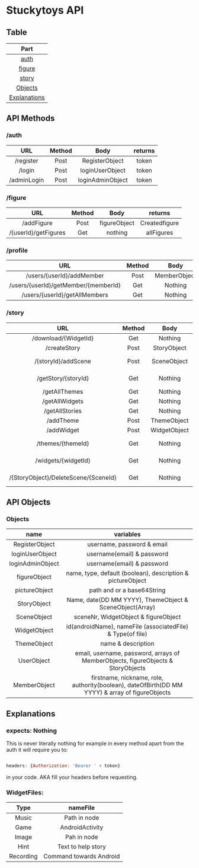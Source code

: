 # Stuckytoys API


## Table
| Part             |
|:----------------:|
|[auth](https://github.com/HoGentTIN/projecten-3-g_st_di_1100/tree/WebDevS3#auth)   |
|[figure](https://github.com/HoGentTIN/projecten-3-g_st_di_1100/tree/WebDevS3#figure)   |
|[story](https://github.com/HoGentTIN/projecten-3-g_st_di_1100/tree/WebDevS3#story)  | 
|[Objects](https://github.com/HoGentTIN/projecten-3-g_st_di_1100/tree/WebDevS3#objects)    |
|[Explanations](https://github.com/HoGentTIN/projecten-3-g_st_di_1100/tree/WebDevS3#Explanations)    |



## API Methods

### /auth
| URL           | Method        | Body             |returns|
|:-------------:|:-------------:|:----------------:|:-----:|
|  /register    | Post          | RegisterObject   |token  |
|  /login       | Post          | loginUserObject  |token  |
|  /adminLogin  | Post          | loginAdminObject |token  |

### /figure
| URL                        | Method        | Body                    |returns         |
|:--------------------------:|:-------------:|:-----------------------:|:--------------:|
|  /addFigure                | Post          | figureObject            | Createdfigure  |
|  /{userId}/getFigures      | Get           | nothing | allFigures    | allFigures     |

### /profile
| URL                                 | Method        | Body                        |returns        |
|:-----------------------------------:|:-------------:|:---------------------------:|:-------------:|
|/users/{userId}/addMember            | Post          | MemberObject                | createdMember |
|/users/{userId}/getMember/{memberId} | Get           | Nothing                     | specificMember|
|/users/{userId}/getAllMembers        | Get           | Nothing                     | allMembers    |

### /story
| URL                                  | Method    | Body                        |returns         |
|:------------------------------------:|:---------:|:---------------------------:|:--------------:|
|  /download/{WidgetId}                | Get       |  Nothing                    | Scenefiles     |
|  /createStory                        | Post      |  StoryObject                | newStory       |
|  /{storyId}/addScene                 | Post      |  SceneObject                | modified Story |
|  /getStory/{storyId}                 | Get       |  Nothing                    | Requested Story|
|  /getAllThemes                       | Get       |  Nothing                    | AllThemes      |
|  /getAllWidgets                      | Get       |  Nothing                    | AllWidgets     |
|  /getAllStories                      | Get       |  Nothing                    | AllStories     |
|  /addTheme                           | Post      |  ThemeObject                | newTheme       |
|  /addWidget                          | Post      |  WidgetObject               | newWidget      |
|  /themes/{themeId}                   | Get       |  Nothing                    | Requested theme|
|  /widgets/{widgetId}                 | Get       |  Nothing                    |Requested widget|
|  /{StoryObject}/DeleteScene/{SceneId}| Get       |  Nothing                    | modified story |



## API Objects

### Objects
| name             | variables                                                                                     |  
|:----------------:|:---------------------------------------------------------------------------------------------:|
|RegisterObject    | username, password & email                                                                    | 
|loginUserObject   | username(email) & password                                                                    | 
|loginAdminObject  | username(email) & password                                                                    | 
|figureObject      | name, type, default (boolean), description & pictureObject                                    | 
|pictureObject     | path and or a base64String                                                                    | 
|StoryObject       | Name, date(DD MM YYYY), ThemeObject & SceneObject(Array)                                      |
|SceneObject       | sceneNr, WidgetObject & figureObject                                                          |
|WidgetObject      | id(androidName), nameFile (associatedFile) & Type(of file)                                    |
|ThemeObject       | name & description                                                                            |
|UserObject        | email, username, password, arrays of MemberObjects, figureObjects & StoryObjects              |
|MemberObject      |firstname, nickname, role, authority(boolean), dateOfBirth(DD MM YYYY) & array of figureObjects|



## Explanations

### expects: Nothing

This is never literally nothing for example in every method apart from the auth it will require you to:

```javascript

headers: {Authorization: 'Bearer ' + token}

```
in your code.
AKA fill your headers before requesting.

### WidgetFiles:

| Type          | nameFile                |
|:-------------:|:-----------------------:|
| Music         | Path in node            |
| Game          | AndroidActivity         |
| Image         | Pah in node             |
| Hint          | Text to help story      |
| Recording     | Command towards Android |
